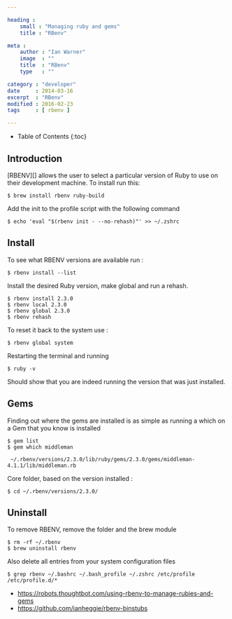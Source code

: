 ```yaml
---

heading :
    small : "Managing ruby and gems"
    title : "RBenv"

meta :
    author : "Ian Warner"
    image  : ""
    title  : "RBenv"
    type   : ""

category : "developer"
date     : 2014-03-16
excerpt  : "RBenv"
modified : 2016-02-23
tags     : [ rbenv ]

---
```


* Table of Contents
{:toc}

## Introduction

[RBENV][] allows the user to select a particular version of Ruby to use on their
development machine. To install run this:

    $ brew install rbenv ruby-build

Add the init to the profile script with the following command

    $ echo 'eval "$(rbenv init - --no-rehash)"' >> ~/.zshrc

## Install

To see what RBENV versions are available run :

    $ rbenv install --list

Install the desired Ruby version, make global and run a rehash.

    $ rbenv install 2.3.0
    $ rbenv local 2.3.0
    $ rbenv global 2.3.0
    $ rbenv rehash

To reset it back to the system use :

    $ rbenv global system

Restarting the terminal and running

    $ ruby -v

Should show that you are indeed running the version that was just installed.

## Gems

Finding out where the gems are installed is as simple as running a which on a Gem
that you know is installed

    $ gem list
    $ gem which middleman

     ~/.rbenv/versions/2.3.0/lib/ruby/gems/2.3.0/gems/middleman-4.1.1/lib/middleman.rb

Core folder, based on the version installed :

    $ cd ~/.rbenv/versions/2.3.0/

## Uninstall

To remove RBENV, remove the folder and the brew module

    $ rm -rf ~/.rbenv
    $ brew uninstall rbenv

Also delete all entries from your system configuration files

    $ grep rbenv ~/.bashrc ~/.bash_profile ~/.zshrc /etc/profile /etc/profile.d/*

- https://robots.thoughtbot.com/using-rbenv-to-manage-rubies-and-gems
- https://github.com/ianheggie/rbenv-binstubs